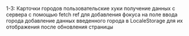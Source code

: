 1-3:
Карточки городов
пользовательские хуки
получение данных с сервера с помощью fetch
ref для добавления фокуса на поле ввода города
добавление данных введенного города в LocaleStorage для их отображения после обновления страницы
